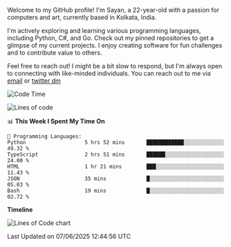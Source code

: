 Welcome to my GitHub profile! I'm Sayan, a 22-year-old with a passion for computers and art, currently based in Kolkata, India.

I'm actively exploring and learning various programming languages, including Python, C#, and Go. Check out my pinned repositories to get a glimpse of my current projects. I enjoy creating software for fun challenges and to contribute value to others.

Feel free to reach out! I might be a bit slow to respond, but I'm always open to connecting with like-minded individuals. You can reach out to me via [email](mailto:me@sayanbiswas.in) or [twitter dm](https://twitter.com/TheDankDel)

<!--START_SECTION:waka-->
![Code Time](http://img.shields.io/badge/Code%20Time-2%2C248%20hrs%2031%20mins-blue)

![Lines of code](https://img.shields.io/badge/From%20Hello%20World%20I%27ve%20Written-10.2%20million%20lines%20of%20code-blue)

📊 **This Week I Spent My Time On** 

```text
💬 Programming Languages: 
Python                   5 hrs 52 mins       ████████████░░░░░░░░░░░░░   49.32 % 
TypeScript               2 hrs 51 mins       ██████░░░░░░░░░░░░░░░░░░░   24.00 % 
HTML                     1 hr 21 mins        ███░░░░░░░░░░░░░░░░░░░░░░   11.43 % 
JSON                     35 mins             █░░░░░░░░░░░░░░░░░░░░░░░░   05.03 % 
Bash                     19 mins             █░░░░░░░░░░░░░░░░░░░░░░░░   02.72 % 
```

**Timeline**

![Lines of Code chart](https://raw.githubusercontent.com/Dank-del/Dank-del/main/assets/bar_graph.png)


 Last Updated on 07/06/2025 12:44:56 UTC
<!--END_SECTION:waka-->
